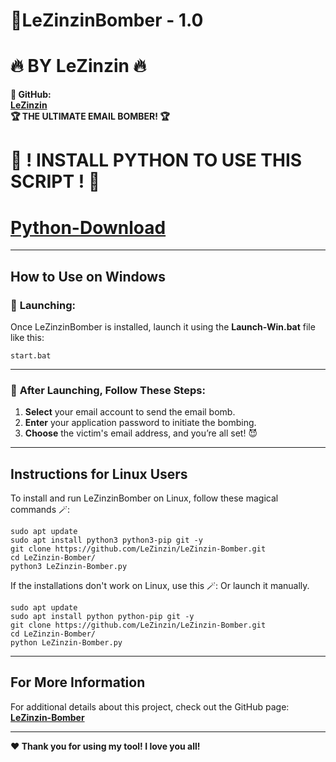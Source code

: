 # **👾LeZinzinBomber - 1.0**


# **🔥 BY LeZinzin 🔥**

**👾 GitHub:**  
**[LeZinzin](https://github.com/LeZinzin)**  
**🏆 THE ULTIMATE EMAIL BOMBER! 🏆**

# **🔧 ! INSTALL PYTHON TO USE THIS SCRIPT ! 🔧**
# **[Python-Download](https://www.python.org/downloads/)**
---

## **How to Use on Windows**

### 🚀 **Launching:**  
Once LeZinzinBomber is installed, launch it using the **Launch-Win.bat** file like this: 

```
start.bat
```

---

### 📩 **After Launching, Follow These Steps:**

1. **Select** your email account to send the email bomb.
2. **Enter** your application password to initiate the bombing.
3. **Choose** the victim's email address, and you’re all set! 😈

---

## **Instructions for Linux Users**

To install and run LeZinzinBomber on Linux, follow these magical commands 🪄:

```
sudo apt update
sudo apt install python3 python3-pip git -y
git clone https://github.com/LeZinzin/LeZinzin-Bomber.git
cd LeZinzin-Bomber/
python3 LeZinzin-Bomber.py
```
If the installations don't work on Linux, use this 🪄:
Or launch it manually.
```
sudo apt update
sudo apt install python python-pip git -y
git clone https://github.com/LeZinzin/LeZinzin-Bomber.git
cd LeZinzin-Bomber/
python LeZinzin-Bomber.py
```

---

## **For More Information**

For additional details about this project, check out the GitHub page:  
**[LeZinzin-Bomber](https://github.com/LeZinzin)**

---

**❤️ Thank you for using my tool! I love you all!**  
